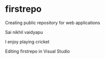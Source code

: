 # firstrepo
Creating public repository for web applications

Sai nikhil vaidyapu

I enjoy playing cricket

Editing firstrepo in Visual Studio
